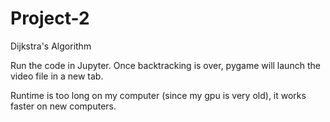 # Project-2
Dijkstra's Algorithm

Run the code in Jupyter. Once backtracking is over, pygame will launch the video file in a new tab. 

Runtime is too long on my computer (since my gpu is very old), it works faster on new computers.

